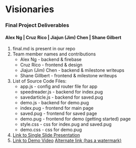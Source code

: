 # Visionaries

### Final Project Deliverables

#### Alex Ng | Cruz Rico | Jiajun (Jim) Chen | Shane Gilbert

1. final.md is present in our repo
2. Team member names and contributions
    * Alex Ng - backend & firebase
    * Cruz Rico - frontend & design
    * Jiajun (Jim) Chen - backend & milestone writeups
    * Shane Gillbert - frontend & milestone writeups
3. List of Source Code Files:
    * app.js - config and router file for app
    * speedreader.js - backend for index.pug
    * savedarticle.js - backend for saved.pug
    * demo.js - backend for demo.pug
    * index.pug - frontend for main page
    * saved.pug - frontend for saved page
    * demo.pug - frontend for demo (getting started) page
    * style.css - css for index.pug and saved.pug
    * demo.css - css for demo.pug
4. [Link to Single Slide Presentation](https://docs.google.com/presentation/d/1O-Iupo4nQQSXmfqYuAtmOCb_qAula7h3UxM9fGdzWO0/edit?usp=sharing)
5. [Link to Demo Video](https://youtu.be/1rbCbwQQRlw)
   [Alternate link (has a watermark)](https://youtu.be/sgprUqLRhX4)
